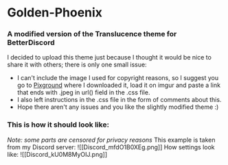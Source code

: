 # Golden-Phoenix
### A modified version of the Translucence theme for BetterDiscord

I decided to upload this theme just because I thought it would be nice to share it with others; there is only one small issue:

* I can't include the image I used for copyright reasons, so I suggest you go to [Pixground](https://www.pixground.com/phoenix-4k-wallpaper/) where I downloaded it, load it on imgur and paste a link that ends with .jpeg in url() field in the .css file.
* I also left instructions in the .css file in the form of comments about this.
* Hope there aren't any issues and you like the slightly modified theme :)
### This is how it should look like:
*Note: some parts are censored for privacy reasons*
This example is taken from my Discord server:
![[Discord_mfdO1B0XEg.png]]
How settings look like:
![[Discord_kU0M8MyOIJ.png]]
